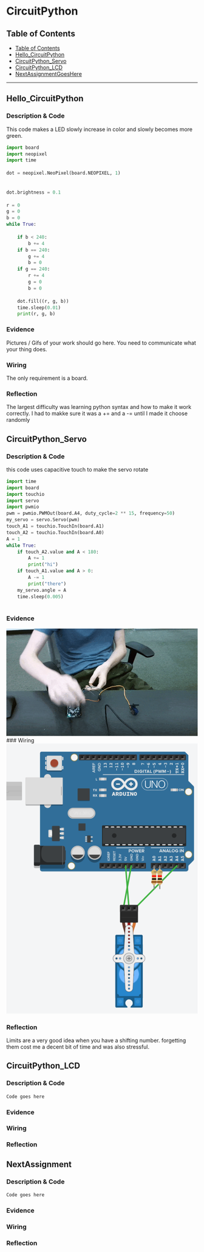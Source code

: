 # CircuitPython
## Table of Contents
* [Table of Contents](#TableOfContents)
* [Hello_CircuitPython](#Hello_CircuitPython)
* [CircuitPython_Servo](#CircuitPython_Servo)
* [CircuitPython_LCD](#CircuitPython_LCD)
* [NextAssignmentGoesHere](#NextAssignment)
---

## Hello_CircuitPython

### Description & Code

This code makes a LED slowly increase in color and slowly becomes more green.

```python
import board
import neopixel
import time

dot = neopixel.NeoPixel(board.NEOPIXEL, 1)


dot.brightness = 0.1

r = 0
g = 0
b = 0
while True:

    if b < 240:
        b += 4
    if b == 240:
        g += 4
        b = 0
    if g == 240:
        r += 4
        g = 0
        b = 0
    
    dot.fill((r, g, b))
    time.sleep(0.01)
    print(r, g, b)
```


### Evidence
Pictures / Gifs of your work should go here.  You need to communicate what your thing does.

### Wiring
The only requirement is a board.
### Reflection
The largest difficulty was learning python syntax and how to make it work correctly. I had to makke sure it was a += and a -= until I made it choose randomly




## CircuitPython_Servo

### Description & Code
this code uses capacitive touch to make the servo rotate
```python
import time
import board
import touchio
import servo
import pwmio
pwm = pwmio.PWMOut(board.A4, duty_cycle=2 ** 15, frequency=50)
my_servo = servo.Servo(pwm)
touch_A1 = touchio.TouchIn(board.A1)  
touch_A2 = touchio.TouchIn(board.A0)  
A = 1
while True:
    if touch_A2.value and A < 180:
        A += 1
        print("hi")
    if touch_A1.value and A > 0:
        A -= 1
        print("there")
    my_servo.angle = A
    time.sleep(0.005)
    


```

### Evidence
<img src="WIN_20210915_15_19_20_Pro.gif" alt="servopic">
### Wiring

<img src="Servo.PNG" alt="servo">

### Reflection

Limits are a very good idea when you have a shifting number. forgetting them cost me a decent bit of time and was also stressful.



## CircuitPython_LCD

### Description & Code

```python
Code goes here

```

### Evidence

### Wiring

### Reflection





## NextAssignment

### Description & Code

```python
Code goes here

```

### Evidence

### Wiring

### Reflection
